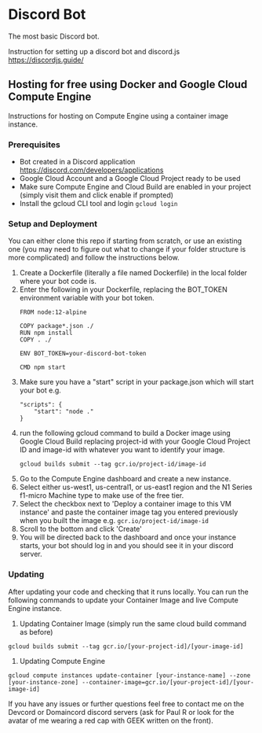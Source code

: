 # Discord Bot

The most basic Discord bot.

Instruction for setting up a discord bot and discord.js
https://discordjs.guide/

## Hosting for free using Docker and Google Cloud Compute Engine
Instructions for hosting on Compute Engine using a container image instance.

### Prerequisites
- Bot created in a Discord application https://discord.com/developers/applications 
- Google Cloud Account and a Google Cloud Project ready to be used
- Make sure Compute Engine and Cloud Build are enabled in your project (simply visit them and click enable if prompted)
- Install the gcloud CLI tool and login `gcloud login`

### Setup and Deployment

You can either clone this repo if starting from scratch, or use an existing one (you may need to figure out what to change if your folder structure is more complicated) and follow the instructions below.

1. Create a Dockerfile (literally a file named Dockerfile) in the local folder where your bot code is.
1. Enter the following in your Dockerfile, replacing the BOT_TOKEN environment variable with your bot token.
    ```
    FROM node:12-alpine

    COPY package*.json ./
    RUN npm install
    COPY . ./

    ENV BOT_TOKEN=your-discord-bot-token

    CMD npm start
    ```
1. Make sure you have a "start" script in your package.json which will start your bot e.g. 
    ```
    "scripts": {
        "start": "node ."
    }
    ```
1. run the following gcloud command to build a Docker image using Google Cloud Build replacing project-id with your Google Cloud Project ID and image-id with whatever you want to identify your image.
    ```
    gcloud builds submit --tag gcr.io/project-id/image-id
    ```
1. Go to the Compute Engine dashboard and create a new instance.
1. Select either us-west1, us-central1, or us-east1 region and the N1 Series f1-micro Machine type to make use of the free tier.
1. Select the checkbox next to 'Deploy a container image to this VM instance' and paste the container image tag you entered previously when you built the image e.g. `gcr.io/project-id/image-id`
1. Scroll to the bottom and click 'Create'
1. You will be directed back to the dashboard and once your instance starts, your bot should log in and you should see it in your discord server.

### Updating

After updating your code and checking that it runs locally. You can run the following commands to update your Container Image and live Compute Engine instance.

1. Updating Container Image (simply run the same cloud build command as before)
```
gcloud builds submit --tag gcr.io/[your-project-id]/[your-image-id]
```

1. Updating Compute Engine
```
gcloud compute instances update-container [your-instance-name] --zone [your-instance-zone] --container-image=gcr.io/[your-project-id]/[your-image-id]
```

If you have any issues or further questions feel free to contact me on the Devcord or Domaincord discord servers (ask for Paul R or look for the avatar of me wearing a red cap with GEEK written on the front).
